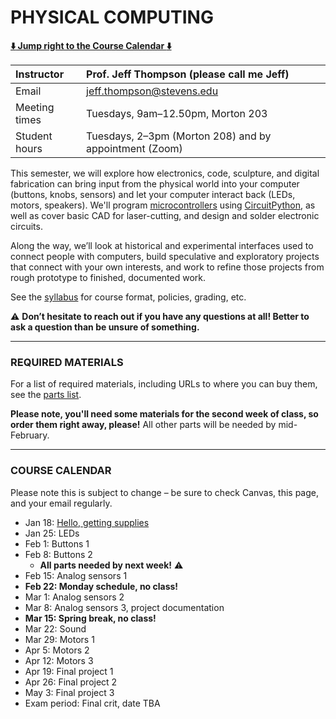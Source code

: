 # PHYSICAL COMPUTING

**[:arrow_down: Jump right to the Course Calendar :arrow_down:](#course-calendar)**

| Instructor     | Prof. Jeff Thompson (please call me Jeff) |
| :---           | :--- |
| Email          | jeff.thompson@stevens.edu |
| Meeting times  | Tuesdays, 9am–12.50pm, Morton 203 |  
| Student hours  | Tuesdays, 2–3pm (Morton 208) and by appointment (Zoom) |

This semester, we will explore how electronics, code, sculpture, and digital fabrication can bring input from the physical world into your computer (buttons, knobs, sensors) and let your computer interact back (LEDs, motors, speakers). We'll program [microcontrollers](https://en.wikipedia.org/wiki/Microcontroller) using [CircuitPython](https://circuitpython.org/), as well as cover basic CAD for laser-cutting, and design and solder electronic circuits.

Along the way, we’ll look at historical and experimental interfaces used to connect people with computers, build speculative and exploratory projects that connect with your own interests, and work to refine those projects from rough prototype to finished, documented work.

See the [syllabus](https://github.com/jeffThompson/PhysicalComputing/blob/master/Syllabus.md) for course format, policies, grading, etc.

:warning: **Don’t hesitate to reach out if you have any questions at all! Better to ask a question than be unsure of something.**  

***

### REQUIRED MATERIALS

For a list of required materials, including URLs to where you can buy them, see the [parts list](https://docs.google.com/spreadsheets/d/1eFKwcQB5PgZMCaIBkQ6jCpR6jHgA8spqsIOZDBLMFAg/edit?usp=sharing). 

**Please note, you'll need some materials for the second week of class, so order them right away, please!** All other parts will be needed by mid-February.

***

### COURSE CALENDAR  
Please note this is subject to change – be sure to check Canvas, this page, and your email regularly.

* Jan 18: [Hello, getting supplies](https://github.com/jeffThompson/PhysicalComputing/tree/master/Week01_GettingSupplies)  
* Jan 25: LEDs  
* Feb 1: Buttons 1  
* Feb 8: Buttons 2  
  * **All parts needed by next week!** :warning:  
* Feb 15: Analog sensors 1  
* **Feb 22: Monday schedule, no class!**  
* Mar 1: Analog sensors 2  
* Mar 8: Analog sensors 3, project documentation  
* **Mar 15: Spring break, no class!**  
* Mar 22: Sound  
* Mar 29: Motors 1  
* Apr 5: Motors 2  
* Apr 12: Motors 3  
* Apr 19: Final project 1  
* Apr 26: Final project 2  
* May 3: Final project 3  
* Exam period: Final crit, date TBA  

